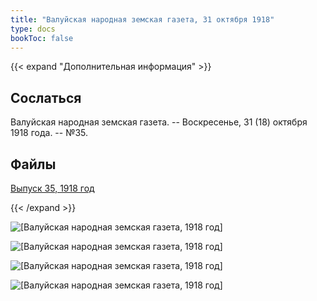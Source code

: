 ```yaml
---
title: "Валуйская народная земская газета, 31 октября 1918"
type: docs
bookToc: false
---
```


{{< expand "Дополнительная информация" >}}
## Сослаться
Валуйская народная земская газета. -- Воскресенье, 31 (18) октября 1918 года. -- №35.

## Файлы
[Выпуск 35, 1918 год](https://www.dropbox.com/sh/l2zbl4hb386nad0/AABXCquwnBzqlnGMFAy8vb3qa?dl=0)

{{< /expand >}}

![[Валуйская народная земская газета, 1918 год]](/static/img/papers/nzg40.png)

![[Валуйская народная земская газета, 1918 год]](/static/img/papers/nzg41.png)

![[Валуйская народная земская газета, 1918 год]](/static/img/papers/nzg42.png)

![[Валуйская народная земская газета, 1918 год]](/static/img/papers/nzg43.png)

